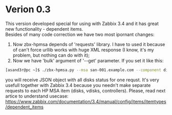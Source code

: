 # Verion 0.3
This version developed special for using with Zabbix 3.4 and it has great new functionality - dependent items.  
Besides of many code correction we have two most ipornant changes: 
1. Now zbx-hpmsa depends of 'requests' library. I have to used it because of can't force urllib works with huge XML response (I know, it's my problem, but nothing can do with it);
2. Now we have 'bulk' argument of '--get' parameter. If you set it like this:
```bash
[asand3r@pc ~]$ ./zbx-hpmsa.py --msa san-001.example.com --component disks --get bulk
```
you will receive JSON object with all disks status for one requst. It's very usefull together with Zabbix 3.4 because you needn't make separate requests
to each HP MSA item (disks, vdisks, controllers). Please, read next artice to understand usecase:  
https://www.zabbix.com/documentation/3.4/manual/config/items/itemtypes/dependent_items
